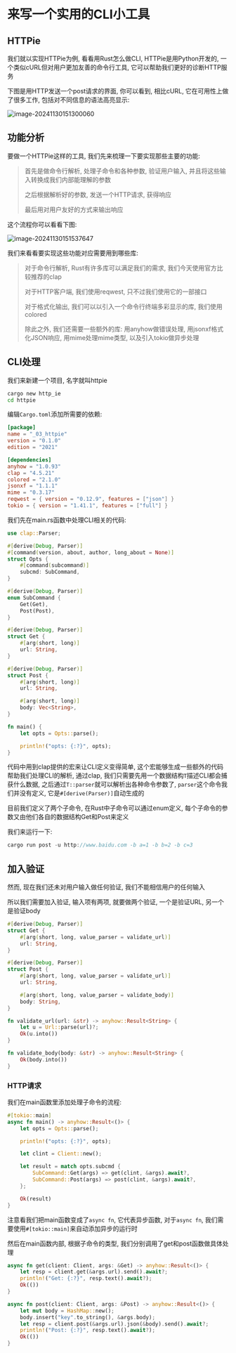 # 来写一个实用的CLI小工具

## HTTPie

我们就以实现HTTPie为例, 看看用Rust怎么做CLI, HTTPie是用Python开发的, 一个类似cURL但对用户更加友善的命令行工具, 它可以帮助我们更好的诊断HTTP服务

下图是用HTTP发送一个post请求的界面, 你可以看到, 相比cURL, 它在可用性上做了很多工作, 包括对不同信息的语法高亮显示:

![image-20241130151300060](./assets/image-20241130151300060.png)

## 功能分析

要做一个HTTPie这样的工具, 我们先来梳理一下要实现那些主要的功能:

> 首先是做命令行解析, 处理子命令和各种参数, 验证用户输入, 并且将这些输入转换成我们内部能理解的参数
>
> 之后根据解析好的参数, 发送一个HTTP请求, 获得响应
>
> 最后用对用户友好的方式来输出响应

这个流程你可以看看下图:

![image-20241130151537647](./assets/image-20241130151537647.png)

我们来看看要实现这些功能对应需要用到哪些库:

> 对于命令行解析, Rust有许多库可以满足我们的需求, 我们今天使用官方比较推荐的clap
>
> 对于HTTP客户端, 我们使用reqwest, 只不过我们使用它的一部接口
>
> 对于格式化输出, 我们可以以引入一个命令行终端多彩显示的库, 我们使用colored
>
> 除此之外, 我们还需要一些额外的库: 用anyhow做错误处理, 用jsonxf格式化JSON响应, 用mime处理mime类型, 以及引入tokio做异步处理

## CLI处理

我们来新建一个项目, 名字就叫httpie

```bash
cargo new http_ie
cd httpie
```

编辑`Cargo.toml`添加所需要的依赖:

```toml
[package]
name = "_03_httpie"
version = "0.1.0"
edition = "2021"

[dependencies]
anyhow = "1.0.93"
clap = "4.5.21"
colored = "2.1.0"
jsonxf = "1.1.1"
mime = "0.3.17"
reqwest = { version = "0.12.9", features = ["json"] }
tokio = { version = "1.41.1", features = ["full"] }
```

我们先在main.rs函数中处理CLI相关的代码:

```rust
use clap::Parser;

#[derive(Debug, Parser)]
#[command(version, about, author, long_about = None)]
struct Opts {
    #[command(subcommand)]
    subcmd: SubCommand,
}

#[derive(Debug, Parser)]
enum SubCommand {
    Get(Get),
    Post(Post),
}

#[derive(Debug, Parser)]
struct Get {
    #[arg(short, long)]
    url: String,
}

#[derive(Debug, Parser)]
struct Post {
    #[arg(short, long)]
    url: String,

    #[arg(short, long)]
    body: Vec<String>,
}

fn main() {
    let opts = Opts::parse();

    println!("opts: {:?}", opts);
}
```

代码中用到clap提供的宏来让CLI定义变得简单, 这个宏能够生成一些额外的代码帮助我们处理CLI的解析, 通过clap, 我们只需要先用一个数据结构`T`描述CLI都会捕获什么数据, 之后通过`T::parser`就可以解析出各种命令参数了, `parser`这个命令我们并没有定义, 它是`#[derive(Parser)]`自动生成的

目前我们定义了两个子命令, 在Rust中子命令可以通过enum定义, 每个子命令的参数又由他们各自的数据结构Get和Post来定义

我们来运行一下:

```rust
cargo run post -u http://www.baidu.com -b a=1 -b b=2 -b c=3
```

## 加入验证

然而, 现在我们还未对用户输入做任何验证, 我们不能相信用户的任何输入

所以我们需要加入验证, 输入项有两项, 就要做两个验证, 一个是验证URL, 另一个是验证body

```rust
#[derive(Debug, Parser)]
struct Get {
    #[arg(short, long, value_parser = validate_url)]
    url: String,
}

#[derive(Debug, Parser)]
struct Post {
    #[arg(short, long, value_parser = validate_url)]
    url: String,

    #[arg(short, long, value_parser = validate_body)]
    body: String,
}

fn validate_url(url: &str) -> anyhow::Result<String> {
    let u = Url::parse(url)?;
    Ok(u.into())
}

fn validate_body(body: &str) -> anyhow::Result<String> {
    Ok(body.into())
}
```

### HTTP请求

我们在main函数里添加处理子命令的流程:

```rust
#[tokio::main]
async fn main() -> anyhow::Result<()> {
    let opts = Opts::parse();

    println!("opts: {:?}", opts);

    let clint = Client::new();

    let result = match opts.subcmd {
        SubCommand::Get(args) => get(clint, &args).await?,
        SubCommand::Post(args) => post(clint, &args).await?,
    };

    Ok(result)
}
```

注意看我们把main函数变成了`async fn`, 它代表异步函数, 对于`async fn`, 我们需要使用`#[tokio::main]`来自动添加异步的运行时

然后在main函数内部, 根据子命令的类型, 我们分别调用了get和post函数做具体处理

```rust
async fn get(client: Client, args: &Get) -> anyhow::Result<()> {
    let resp = client.get(&args.url).send().await?;
    println!("Get: {:?}", resp.text().await?);
    Ok(())
}

async fn post(client: Client, args: &Post) -> anyhow::Result<()> {
    let mut body = HashMap::new();
    body.insert("key".to_string(), &args.body);
    let resp = client.post(&args.url).json(&body).send().await?;
    println!("Post: {:?}", resp.text().await?);
    Ok(())
}
```

